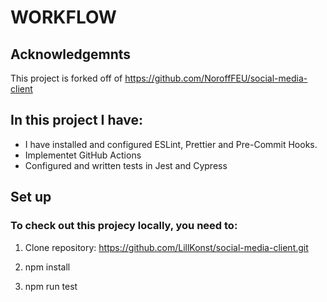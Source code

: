 # WORKFLOW 

## Acknowledgemnts
This project is forked off of https://github.com/NoroffFEU/social-media-client

## In this project I have: 
* I have installed and configured ESLint, Prettier and Pre-Commit Hooks.
* Implementet GitHub Actions
* Configured and written tests in Jest and Cypress


## Set up
### To check out this projecy locally, you need to:

1. Clone repository: 
   https://github.com/LillKonst/social-media-client.git

2. npm install 

3. npm run test
